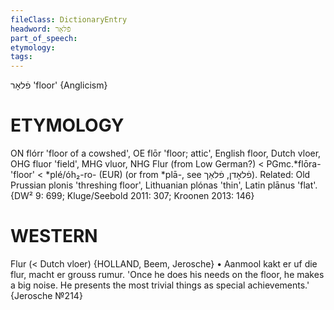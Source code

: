 ```yaml
---
fileClass: DictionaryEntry
headword: פֿלאָר
part_of_speech: 
etymology: 
tags: 
---
```

פֿלאָר
'floor'
{Anglicism}

ETYMOLOGY
===========
ON flórr 'floor of a cowshed', OE flōr 'floor; attic', English floor, Dutch vloer, OHG fluor 'field', MHG vluor, NHG Flur (from Low German?) < PGmc.*flōra- 'floor' < *plé/óh₂-ro- (EUR) (or from *plā-, see פֿלאָדן, פֿלאַך).
Related: Old Prussian plonis 'threshing floor', Lithuanian plónas 'thin', Latin plānus 'flat'.
{DW² 9: 699; Kluge/Seebold 2011: 307; Kroonen 2013: 146}

WESTERN
========

Flur  (< Dutch vloer) {HOLLAND, Beem, Jerosche}
	•	Aanmool kakt er uf die flur, macht er grouss rumur. 'Once he does his needs on the floor, he makes a big noise. He presents the most trivial things as special achievements.' {Jerosche №214}